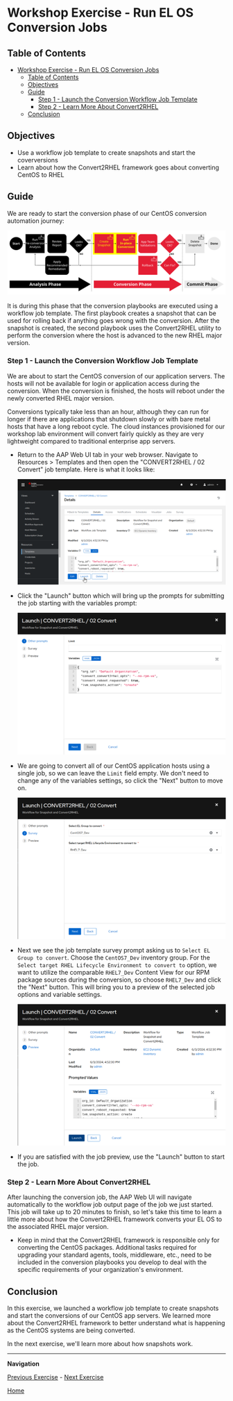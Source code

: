 # Workshop Exercise - Run EL OS Conversion Jobs

## Table of Contents

- [Workshop Exercise - Run EL OS Conversion Jobs](#workshop-exercise---run-el-os-conversion-jobs)
  - [Table of Contents](#table-of-contents)
  - [Objectives](#objectives)
  - [Guide](#guide)
    - [Step 1 - Launch the Conversion Workflow Job Template](#step-1---launch-the-conversion-workflow-job-template)
    - [Step 2 - Learn More About Convert2RHEL](#step-2---learn-more-about-leapp)
  - [Conclusion](#conclusion)

## Objectives

* Use a workflow job template to create snapshots and start the coverversions
* Learn about how the Convert2RHEL framework goes about converting CentOS to RHEL

## Guide

We are ready to start the conversion phase of our CentOS conversion automation journey:

![Automation approach workflow diagram with conversion step highlighted](images/conversion-workflow-hl-conversion.svg)

It is during this phase that the conversion playbooks are executed using a workflow job template. The first playbook creates a snapshot that can be used for rolling back if anything goes wrong with the conversion. After the snapshot is created, the second playbook uses the Convert2RHEL utility to perform the conversion where the host is advanced to the new RHEL major version.

### Step 1 - Launch the Conversion Workflow Job Template

We are about to start the CentOS conversion of our application servers. The hosts will not be available for login or application access during the conversion. When the conversion is finished, the hosts will reboot under the newly converted RHEL major version.

Conversions typically take less than an hour, although they can run for longer if there are applications that shutdown slowly or with bare metal hosts that have a long reboot cycle. The cloud instances provisioned for our workshop lab environment will convert fairly quickly as they are very lightweight compared to traditional enterprise app servers.

- Return to the AAP Web UI tab in your web browser. Navigate to Resources > Templates and then open the "CONVERT2RHEL / 02 Convert" job template. Here is what it looks like:

  ![AAP Web UI showing the conversion job template details view](images/convert_template.png)

- Click the "Launch" button which will bring up the prompts for submitting the job starting with the variables prompt:

  ![Conversion job variables prompt on AAP Web UI](images/convert_vars_prompt.png)

- We are going to convert all of our CentOS application hosts using a single job, so we can leave the `Limit` field empty. We don't need to change any of the variables settings, so click the "Next" button to move on.

  ![Conversion job survey prompt on AAP Web UI](images/convert_survey_prompt.png)

- Next we see the job template survey prompt asking us to `Select EL Group to convert`. Choose the `CentOS7_Dev` inventory group. For the `Select target RHEL Lifecycle Environment to convert to` option, we want to utilize the comparable `RHEL7_Dev` Content View for our RPM package sources during the conversion, so choose `RHEL7_Dev` and click the "Next" button. This will bring you to a preview of the selected job options and variable settings.

  ![Conversion job preview on AAP Web UI](images/convert_preview.png)

- If you are satisfied with the job preview, use the "Launch" button to start the job.

### Step 2 - Learn More About Convert2RHEL

After launching the conversion job, the AAP Web UI will navigate automatically to the workflow job output page of the job we just started. This job will take up to 20 minutes to finish, so let's take this time to learn a little more about how the Convert2RHEL framework converts your EL OS to the associated RHEL major version.

- Keep in mind that the Convert2RHEL framework is responsible only for converting the CentOS packages. Additional tasks required for upgrading your standard agents, tools, middleware, etc., need to be included in the conversion playbooks you develop to deal with the specific requirements of your organization's environment.

## Conclusion

In this exercise, we launched a workflow job template to create snapshots and start the conversions of our CentOS app servers. We learned more about the Convert2RHEL framework to better understand what is happening as the CentOS systems are being converted.

In the next exercise, we'll learn more about how snapshots work.

---

**Navigation**

[Previous Exercise](../1.4-report/README.md) - [Next Exercise](../2.2-snapshots/README.md)

[Home](../README.md)

